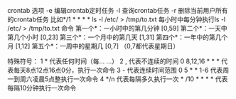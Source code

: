 crontab 选项
-e 编辑crontab定时任务
-l 查询crontab任务
-r 删除当前用户所有的crontab任务
比如*/1 * * * * ls -l /etc/ > /tmp/to.txt 
每小时中每分钟执行ls -l /etc/ > /tmp/to.txt 命令
第一个*：一小时中的第几分钟 [0,59]
第二个*：一天中第几个小时 [0,23]
第三个*：一个月中的第几天 [1,31]
第四个*：一年中的第几个月 [1,12]
第五个*：一周中的星期几 [0,7] （0,7都代表星期日）

特殊符号：
1  *  代表任何时间（每... ...）
2  ,  代表不连续的时间 0 8,12,16 * * * 代表每天8点12点16点0分，执行一次命令
3  -  代表连续时间范围 0 5 * * 1-6 代表周一到周六凌晨5点整执行一次命令
4  */n 代表每隔多久执行一次  * /10 * * * * 代表每隔10分钟执行一次命令


